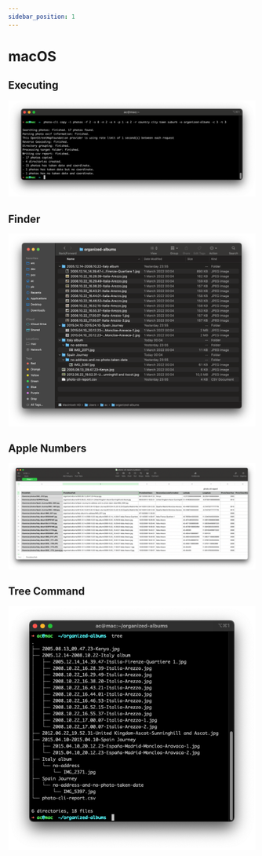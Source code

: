```yaml
---
sidebar_position: 1
---
```


# macOS

## Executing

![mac-os-execute](/img/screenshots/macos/execute.png)

## Finder

![mac-os-finder](/img/screenshots/macos/finder.png)

## Apple Numbers

![mac-os-numbers](/img/screenshots/macos/numbers.png)

## Tree Command

![mac-os-tree-command](/img/screenshots/macos/tree-command.png)